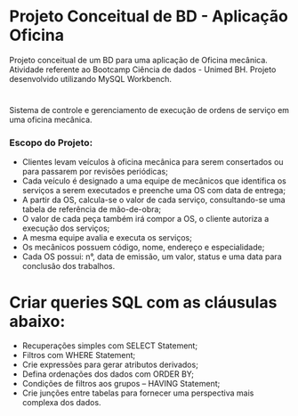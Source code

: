 # Projeto Conceitual de BD - Aplicação Oficina 
Projeto conceitual de um BD para uma aplicação de Oficina mecânica. Atividade referente ao Bootcamp Ciência de dados - Unimed BH.
Projeto desenvolvido utilizando MySQL Workbench.
#
Sistema de controle e gerenciamento de execução de ordens de serviço em uma oficina mecânica.
### Escopo do Projeto:
- Clientes levam veículos à oficina mecânica para serem consertados ou para passarem por revisões periódicas;
- Cada veículo é designado a uma equipe de mecânicos que identifica os serviços a serem executados e preenche uma OS com data de entrega;
- A partir da OS, calcula-se o valor de cada serviço, consultando-se uma tabela de referência de mão-de-obra;
- O valor de cada peça também irá compor a OS, o cliente autoriza a execução dos serviços;
- A mesma equipe avalia e executa os serviços;
- Os mecânicos possuem código, nome, endereço e especialidade;
- Cada OS possui: n°, data de emissão, um valor, status e uma data para conclusão dos trabalhos. 

# Criar queries SQL com as cláusulas abaixo: 
- Recuperações simples com SELECT Statement;
- Filtros com WHERE Statement;
- Crie expressões para gerar atributos derivados;
- Defina ordenações dos dados com ORDER BY;
- Condições de filtros aos grupos – HAVING Statement;
- Crie junções entre tabelas para fornecer uma perspectiva mais complexa dos dados.
  
